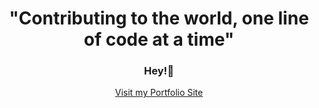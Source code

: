 <h1 align="center">"Contributing to the world, one line of code at a time"</h1>


<h3 align="center">Hey!👋</h3>
<p align="center">
  <a href="https://portfolio-moses.netlify.app/" target="_blank" rel="noopener">Visit my Portfolio Site</a>
</p>
<!--
**moshe002/moshe002** is a ✨ _special_ ✨ repository because its `README.md` (this file) appears on your GitHub profile.

Here are some ideas to get you started:

- 🔭 I’m currently working on ...
- 🌱 I’m currently learning ...
- 👯 I’m looking to collaborate on ...
- 🤔 I’m looking for help with ...
- 💬 Ask me about ...
- 📫 How to reach me: ...
- 😄 Pronouns: ...
- ⚡ Fun fact: ...
-->
